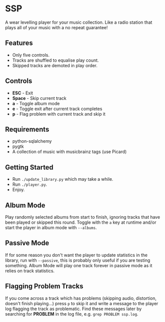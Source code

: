 SSP
===

A wear levelling player for your music collection.
Like a radio station that plays all of your music with a no repeat guarantee!

Features
--------
* Only five controls.
* Tracks are shuffled to equalise play count.
* Skipped tracks are demoted in play order.

Controls
--------
* __ESC__ - Exit
* __Space__ - Skip current track
* __a__ - Toggle album mode
* __e__ - Toggle exit after current track completes
* __p__ - Flag problem with current track and skip it

Requirements
------------
* python-sqlalchemy
* pygtk
* A collection of music with musicbrainz tags (use Picard)

Getting Started
---------------
* Run `./update_library.py` which may take a while.
* Run `./player.py`.
* Enjoy.

Album Mode
------------
Play randomly selected albums from start to finish, ignoring tracks that have been played or skipped this round.
Toggle with the `a` key at runtime and/or start the player in album mode with `--albums`.

Passive Mode
------------
If for some reason you don't want the player to update statistics in the library,
run with `--passive`, this is probably only useful if you are testing something.
Album Mode will play one track forever in passive mode as it relies on track statistics.

Flagging Problem Tracks
-----------------------
If you come across a track which has problems (skipping audio, distortion, doesn't finish playing...)
press `p` to skip it and write a message to the player log flagging the track as problematic.
Find these messages later by searching for __PROBLEM__ in the log file, e.g. `grep PROBLEM ssp.log`.
